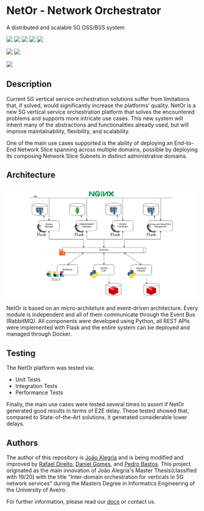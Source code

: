 # NetOr - Network Orchestrator
A distributed and scalable 5G OSS/BSS system

![](https://img.shields.io/badge/Academical%20Project-Yes-success)
![](https://img.shields.io/badge/Tests-passing-success)
![](https://img.shields.io/badge/Maintained-Yes-success)
![](https://img.shields.io/badge/Made%20With-Python-red)
![](https://img.shields.io/badge/Using%20On-Flask-red)

![](https://img.shields.io/pypi/pyversions/3)
![](https://img.shields.io/badge/Deployment-Docker-blue)

<img src="portal/src/assets/netorLogo.png" width="300px">

## Description

Current 5G vertical service orchestration solutions suffer from limitations that, if solved, would significantly increase the platforms’ quality. NetOr is a new 5G vertical service orchestration platform that solves the encountered problems and supports more intricate use cases. This new system will inherit many of the abstractions and functionalities already used, but will improve maintainability, flexibility, and scalability.

One of the main use cases supported is the ability of deploying an End-to-End Network Slice spanning across multiple domains, possible by deploying its composing Network Slice Subnets in distinct administrative domains. 

## Architecture

<img src="docs/netor_doc/img/architecture.png">

NetOr is based on an micro-architeture and event-driven architecture. Every module is independent and all of them communicate through the Event Bus (RabbitMQ). All components were developed using Python, all REST APIs were implemented with Flask and the entire system can be deployed and managed through Docker.

## Testing

The NetOr platform was tested via:
- Unit Tests
- Integration Tests
- Performance Tests

Finally, the main use cases were tested several times to assert if NetOr generated good results in terms of E2E delay. These tested showed that, compared to State-of-the-Art solutions, it generated considerable lower delays. 

## Authors

The author of this repository is [João Alegria](https://github.com/joao-alegria) and is being modified and improved by [Rafael Direito](https://github.com/rafael-direito), [Daniel Gomes](https://github.com/DanielGomes14), and [Pedro Bastos](https://github.com/bastos-01). This project originated as the main innovation of João Alegria's Master Thesis(classified with 19/20) with the title "Inter-domain orchestration for verticals in 5G network services" during the Masters Degree in Informatics Engineering of the University of Aveiro.

For further information, please read our [docs](https://github.com/joao-alegria/netor/tree/main/docs) or contact us.
